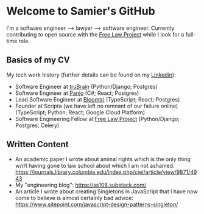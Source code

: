 # Welcome to Samier's GitHub

I'm a software engineer --> lawyer --> software engineer. Currently contributing to open source with 
the [Free Law Project](https://github.com/freelawproject) while I look for a full-time role.

## Basics of my CV

My tech work history (further details can be found on my [Linkedin](https://www.linkedin.com/in/samier-saeed/)):

* Software Engineer at [truBrain](https://www.trubrain.com/) (Python/Django; Postgres)
* Software Engineer at [Panjo](https://www.crunchbase.com/organization/panjo) (C#; React; Postgres)
* Lead Software Engineer at [Bloomtri](https://www.bloomtri.com/) (TypeScript; React; Postgres)
* Founder at Scripta (we have left no remnant of our failure online) (TypeScript; Python; React; Google Cloud Platform)
* Software Engineering Fellow at [Free Law Project](https://github.com/freelawproject) (Python/Django; Postgres; Celery)

## Written Content

* An academic paper I wrote about animal rights which is the only thing w/r/t having gone to law school about which I am not ashamed: https://journals.library.columbia.edu/index.php/cjel/article/view/9871/4943
* My "engineering blog": https://ss108.substack.com/
* An article I wrote about creating Singletons in JavaScript that I have now come to believe is almost certainly bad advice: https://www.sitepoint.com/javascript-design-patterns-singleton/
